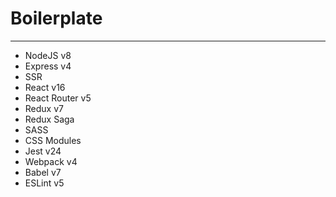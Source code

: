 # Boilerplate
---
* NodeJS v8
* Express v4
* SSR
* React v16
* React Router v5
* Redux v7
* Redux Saga
* SASS
* CSS Modules
* Jest v24
* Webpack v4
* Babel v7
* ESLint v5
